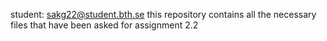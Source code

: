 student: sakg22@student.bth.se 
this repository contains all the necessary files that have been asked for assignment 2.2

